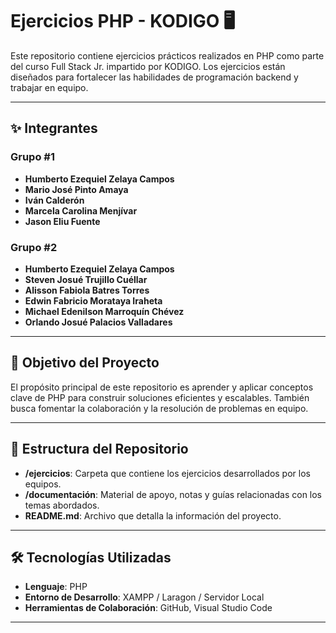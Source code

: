 # Ejercicios PHP - KODIGO 🖥️

Este repositorio contiene ejercicios prácticos realizados en PHP como parte del curso Full Stack Jr. impartido por KODIGO. Los ejercicios están diseñados para fortalecer las habilidades de programación backend y trabajar en equipo.

---

## ✨ **Integrantes**  

### **Grupo #1**
- **Humberto Ezequiel Zelaya Campos**
- **Mario José Pinto Amaya**
- **Iván Calderón**
- **Marcela Carolina Menjívar**
- **Jason Eliu Fuente**

### **Grupo #2**
- **Humberto Ezequiel Zelaya Campos**
- **Steven Josué Trujillo Cuéllar**
- **Alisson Fabiola Batres Torres**
- **Edwin Fabricio Morataya Iraheta**
- **Michael Edenilson Marroquín Chévez**
- **Orlando Josué Palacios Valladares**

---

## 🚀 **Objetivo del Proyecto**  
El propósito principal de este repositorio es aprender y aplicar conceptos clave de PHP para construir soluciones eficientes y escalables. También busca fomentar la colaboración y la resolución de problemas en equipo.

---

## 📁 **Estructura del Repositorio**  
- **/ejercicios**: Carpeta que contiene los ejercicios desarrollados por los equipos.
- **/documentación**: Material de apoyo, notas y guías relacionadas con los temas abordados.
- **README.md**: Archivo que detalla la información del proyecto.

---

## 🛠️ **Tecnologías Utilizadas**  
- **Lenguaje**: PHP  
- **Entorno de Desarrollo**: XAMPP / Laragon / Servidor Local  
- **Herramientas de Colaboración**: GitHub, Visual Studio Code

---



